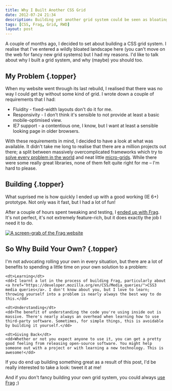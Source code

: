 ```yaml
---
title: Why I Built Another CSS Grid
date: 2012-07-24 21:34
description: Building yet another grid system could be seen as bloating an already-bloated landscape; but sometimes, rolling your own tools is one of the best things you can do.
tags: [CSS, Frag, Grid, RWD]
layout: post
---
```


A couple of months ago, I decided to set about building a CSS grid system. I realise that I've entered a wildly bloated landscape here (you can't move on the web for fancy new grid systems) but I had my reasons. I'd like to talk about why I built a grid system, and why (maybe) you should too.


My Problem {.topper}
----------

When my website went through its last rebuild, I realised that there was no way I could get by without some kind of grid. I wrote down a couple of requirements that I had:

 * Fluidity - fixed-width layouts don't do it for me.
 * Responsivity - I don't think it's sensible to not provide at least a basic mobile-optimised view.
 * IE7 support - a contentious one, I know, but I want at least a sensible looking page in older browsers.

With these requirements in mind, I decided to have a look at what was available. It didn't take me long to realise that there are a million projects out there; a split between massively overcomplicated frameworks which try to [solve every problem in the world][dont-solve-problems] and neat little [micro-grids][1kbgrid]. While there were some really great libraries, none of them felt quite right for me – I'm hard to please.


Building {.topper}
--------

What suprised me is how quickly I ended up with a good working (IE 6+) prototype. Not only was it fast, but I had a lot of fun!

After a couple of hours spent tweaking and testing, I [ended up with Frag][frag]. It's not perfect, it's not extremely feature-rich, but it does exactly the job I need it to do.

<a href="http://frag.rowanmanning.com/" class="flow">
    <img src="http://{{ site.host }}/media/images/posts/frag-website-screengrab.jpg" alt="A screen-grab of the Frag website"/>
</a>


So Why Build Your Own? {.topper}
----------------------

I'm not advocating rolling your own in every situation, but there are a lot of benefits to spending a little time on your own solution to a problem:

<dl>

    <dt>Learning</dt>
    <dd>I learnt a lot in the process of building Frag, particularly about <a href="https://developer.mozilla.org/en/CSS/Media_queries/">CSS3 media queries</a>. I don't know about you, but I love to learn; throwing yourself into a problem is nearly always the best way to do this.</dd>

    <dt>Understanding</dt>
    <dd>The benefit of understanding the code you're using inside out is massive. There's nearly always an overhead when learning how to use third-party software. Sometimes, for simple things, this is avoidable by building it yourself.</dd>

    <dt>Giving Back</dt>
    <dd>Whether or not you expect anyone to use it, you can get a pretty good feeling from releasing open-source software. You might help someone out with a project or with learning a new technology. This is awesome!</dd>

</dl>

If you do end up building something great as a result of this post, I'd be really interested to take a look: tweet it at me!

And if you don't fancy building your own grid system, you could always [use Frag][frag] ;)


[1kbgrid]: http://1kbgrid.com/
[dont-solve-problems]: http://www.rachelandrew.co.uk/archives/2012/03/21/stop-solving-problems-you-dont-yet-have/
[frag]: http://frag.rowanmanning.com/
